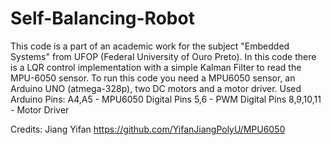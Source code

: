 # Self-Balancing-Robot
This code is a part of an academic work for the subject "Embedded Systems" from UFOP (Federal University of Ouro Preto).
In this code there is a LQR control implementation with a simple Kalman Filter to read the MPU-6050 sensor.
To run this code you need a MPU6050 sensor, an Arduino UNO (atmega-328p), two DC motors and a motor driver.
Used Arduino Pins:
A4,A5 - MPU6050
Digital Pins 5,6 - PWM
Digital Pins 8,9,10,11 - Motor Driver

Credits:
Jiang Yifan
https://github.com/YifanJiangPolyU/MPU6050
  
